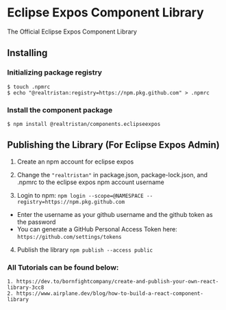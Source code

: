 # Eclipse Expos Component Library

The Official Eclipse Expos Component Library


## Installing
### Initializing package registry
```
$ touch .npmrc
$ echo "@realtristan:registry=https://npm.pkg.github.com" > .npmrc
```

### Install the component package
```
$ npm install @realtristan/components.eclipseexpos
```

## Publishing the Library (For Eclipse Expos Admin)

1. Create an npm account for eclipse expos

2. Change the `"realtristan"` in package.json, package-lock.json, and .npmrc to the eclipse expos npm account username

3. Login to npm: `npm login --scope=@NAMESPACE --registry=https://npm.pkg.github.com`

- Enter the username as your github username and the github token as the password
- You can generate a GitHub Personal Access Token here: `https://github.com/settings/tokens`

4. Publish the library `npm publish --access public`

### All Tutorials can be found below:

```
1. https://dev.to/bornfightcompany/create-and-publish-your-own-react-library-3cc8
2. https://www.airplane.dev/blog/how-to-build-a-react-component-library
```
